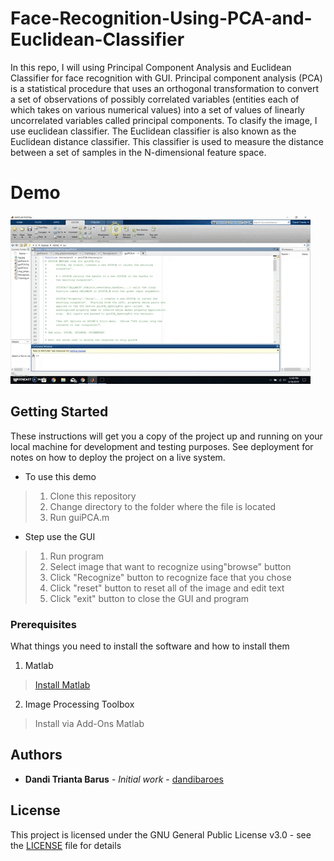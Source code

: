 # Face-Recognition-Using-PCA-and-Euclidean-Classifier
In this repo, I will using Principal Component Analysis and Euclidean Classifier for face recognition with GUI. Principal component analysis (PCA) is a statistical procedure that uses an orthogonal transformation to convert a set of observations of possibly correlated variables (entities each of which takes on various numerical values) into a set of values of linearly uncorrelated variables called principal components. To clasify the image, I use euclidean classifier. The Euclidean classifier is also known as the Euclidean distance classifier. This classifier is used to measure the distance between a set of samples in the N-dimensional feature space.

# Demo
![](demo/demo.gif)

## Getting Started

These instructions will get you a copy of the project up and running on your local machine for development and testing purposes. See deployment for notes on how to deploy the project on a live system.

- To use this demo
> 1. Clone this repository
> 2. Change directory to the folder where the file is located
> 3. Run guiPCA.m 

- Step use the GUI
> 1. Run program
> 2. Select image that want to recognize using"browse" button
> 3. Click "Recognize" button to recognize face that you chose
> 4. Click "reset" button to reset all of the image and edit text
> 5. Click "exit" button to close the GUI and program

### Prerequisites

What things you need to install the software and how to install them

1. Matlab 
> [Install Matlab](https://www.mathworks.com/help/install/ug/install-mathworks-software.html)

2. Image Processing Toolbox
> Install via Add-Ons Matlab

## Authors

* **Dandi Trianta Barus** - *Initial work* - [dandibaroes](https://github.com/dandibaroes)


## License

This project is licensed under the GNU General Public License v3.0 - see the [LICENSE](LICENSE) file for details


